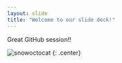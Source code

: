 ```yaml
---
layout: slide
title: "Welcome to our slide deck!"
---
```


Great GitHub session!! 

![snowoctocat](https://octodex.github.com/images/snowoctocat.png)
{: .center}
